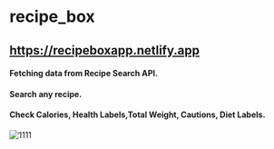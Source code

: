 # recipe_box

## https://recipeboxapp.netlify.app

#### Fetching data from Recipe Search API.
#### Search any recipe.
#### Check Calories, Health Labels,Total Weight, Cautions, Diet Labels.

 

![1111](https://user-images.githubusercontent.com/59448862/97884368-09d08780-1d37-11eb-9a04-30e0476bc0de.PNG)

